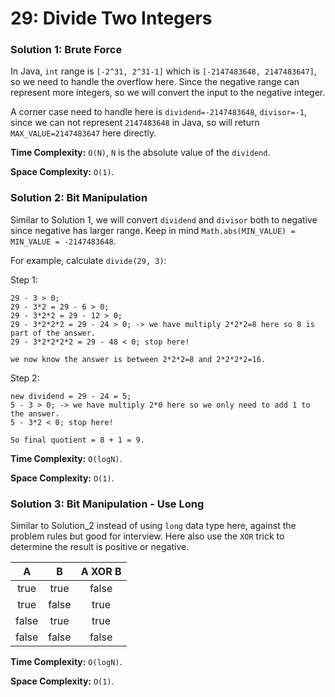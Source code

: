 # 29: Divide Two Integers

### Solution 1: Brute Force
In Java, `int` range is `[-2^31, 2^31-1]` which is `[-2147483648, 2147483647]`, so we need to handle the overflow here. Since the negative range can represent more integers, so we will convert the input to the negative integer.

A corner case need to handle here is `dividend=-2147483648`, `divisor=-1`, since we can not represent `2147483648` in Java, so will return `MAX_VALUE=2147483647` here directly.

**Time Complexity:** `O(N)`, `N` is the absolute value of the `dividend`.

**Space Complexity:** `O(1)`.

### Solution 2: Bit Manipulation
Similar to Solution 1, we will convert `dividend` and `divisor` both to negative since negative has larger range. Keep in mind `Math.abs(MIN_VALUE) = MIN_VALUE = -2147483648`.

For example, calculate `divide(29, 3)`:

Step 1:
```
29 - 3 > 0;
29 - 3*2 = 29 - 6 > 0;
29 - 3*2*2 = 29 - 12 > 0;
29 - 3*2*2*2 = 29 - 24 > 0; -> we have multiply 2*2*2=8 here so 8 is part of the answer.
29 - 3*2*2*2*2 = 29 - 48 < 0; stop here!

we now know the answer is between 2*2*2=8 and 2*2*2*2=16.
```

Step 2:
```
new dividend = 29 - 24 = 5;
5 - 3 > 0; -> we have multiply 2*0 here so we only need to add 1 to the answer.
5 - 3*2 < 0; stop here!

So final quotient = 8 + 1 = 9.
```

**Time Complexity:** `O(logN)`.

**Space Complexity:** `O(1)`.

### Solution 3: Bit Manipulation - Use Long
Similar to Solution_2 instead of using `long` data type here, against the problem rules but good for interview. Here also use the `XOR` trick to determine the result is positive or negative.

|   A    |    B    | A XOR B |
| :----: | :-----: | :-----: |
|  true  |  true   |  false  |
|  true  |  false  |  true   |
|  false |  true   |  true   |
|  false |  false  |  false  |

**Time Complexity:** `O(logN)`.

**Space Complexity:** `O(1)`.